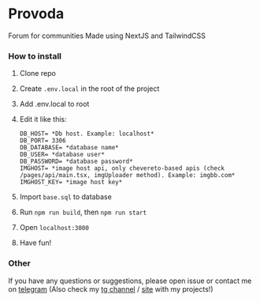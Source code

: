 # Provoda

Forum for communities
Made using NextJS and TailwindCSS

### How to install

1. Clone repo
2. Create `.env.local` in the root of the project
3. Add .env.local to root
4. Edit it like this:

   ```
   DB_HOST= *Db host. Example: localhost*
   DB_PORT= 3306
   DB_DATABASE= *database name*
   DB_USER= *database user*
   DB_PASSWORD= *database password*
   IMGHOST= *image host api, only chevereto-based apis (check /pages/api/main.tsx, imgUploader method). Example: imgbb.com*
   IMGHOST_KEY= *image host key*
   ```
5. Import `base.sql` to database
6. Run `npm run build`, then `npm run start`
7. Open `localhost:3000`
8. Have fun!

### Other

If you have any questions or suggestions, please open issue or contact me on [telegram](https://t.me/vustur) (Also check my [tg channel](https://t.me/vusturs) / [site](https://vustur.xyz) with my projects!)
